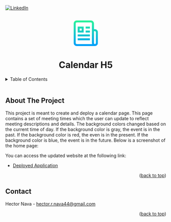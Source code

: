 <div id="top"></div>

[![LinkedIn][linkedin-shield]][linkedin-url]

<!-- Project Logo -->
<br/>
<div align="center">
    <img src="./assets/images/readmelogo.png" alt="Logo" width="80" height="80">
    <h1 align="center">Calendar H5</h1>
</div>

<!-- Table of Contents -->
<details>
    <summary>Table of Contents</summary>
    <ol>
        <li><a href="#about-the-project">About The Project</a></li>
        <li><a href="#contact">Contact</a></li>
    </ol>
</details>
<br/>

## About The Project

This project is meant to create and deploy a calendar page. This page contains a set of meeting times which the user can update to reflect meeting descriptions and details. The background colors changed based on the current time of day. If the background color is gray, the event is in the past. If the background color is red, the even is in the present. If the background color is blue, the event is in the future. Below is a screenshot of the home page:


You can access the updated website at the following link:
* [Deployed Application](https://hnava47.github.io/CalendarH5/)

<p align="right">(<a href="#top">back to top</a>)</p>

## Contact
Hector Nava - hector.r.nava44@gmail.com

<p align="right">(<a href="#top">back to top</a>)</p>

<!-- MARKDOWN LINKS & IMAGES -->
[linkedin-shield]: https://img.shields.io/badge/-LinkedIn-black.svg?style=for-the-badge&logo=linkedin&colorB=555
[linkedin-url]: https://linkedin.com/in/hector-nava-mba
